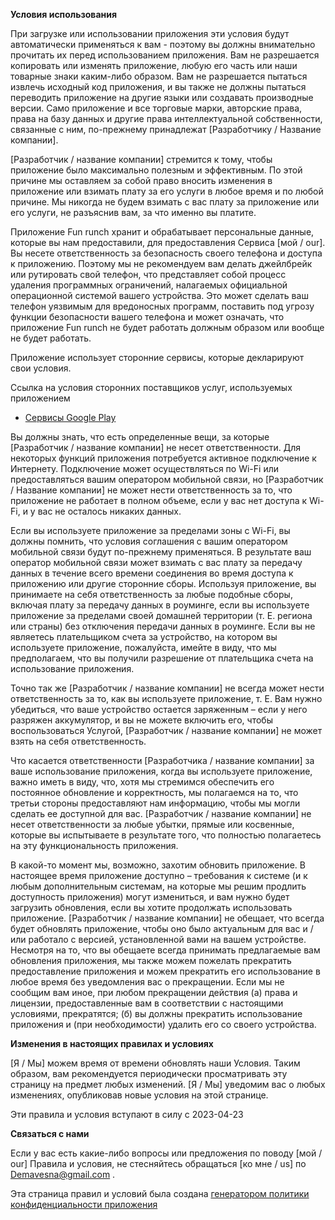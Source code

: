 **<ya-tr-span data-index="63-0" data-translated="true" data-source-lang="en" data-target-lang="ru" data-value="Terms &amp; Conditions" data-translation="Условия использования" data-ch="1" data-type="trSpan">Условия использования</ya-tr-span>**

<ya-tr-span data-index="64-0" data-translated="true" data-source-lang="en" data-target-lang="ru" data-value=" By downloading or using the app, these terms will automatically apply to you – you should make sure therefore that you read them carefully before using the app. " data-translation=" При загрузке или использовании приложения эти условия будут автоматически применяться к вам - поэтому вы должны внимательно прочитать их перед использованием приложения. " data-ch="0" data-type="trSpan">При загрузке или использовании приложения эти условия будут автоматически применяться к вам - поэтому вы должны внимательно прочитать их перед использованием приложения.</ya-tr-span> <ya-tr-span data-index="64-1" data-translated="true" data-source-lang="en" data-target-lang="ru" data-value="You’re not allowed to copy or modify the app, any part of the app, or our trademarks in any way. " data-translation="Вам не разрешается копировать или изменять приложение, любую его часть или наши товарные знаки каким-либо образом. " data-ch="0" data-type="trSpan" data-selected="false">Вам не разрешается копировать или изменять приложение, любую его часть или наши товарные знаки каким-либо образом.</ya-tr-span> <ya-tr-span data-index="64-2" data-translated="true" data-source-lang="en" data-target-lang="ru" data-value="You’re not allowed to attempt to extract the source code of the app, and you also shouldn’t try to translate the app into other languages or make derivative versions. " data-translation="Вам не разрешается пытаться извлечь исходный код приложения, и вы также не должны пытаться переводить приложение на другие языки или создавать производные версии. " data-ch="0" data-type="trSpan">Вам не разрешается пытаться извлечь исходный код приложения, и вы также не должны пытаться переводить приложение на другие языки или создавать производные версии.</ya-tr-span> <ya-tr-span data-index="64-3" data-translated="true" data-source-lang="en" data-target-lang="ru" data-value="The app itself, and all the trademarks, copyright, database rights, and other intellectual property rights related to it, still belong to [Developer/Company name]. " data-translation="Само приложение и все торговые марки, авторские права, права на базу данных и другие права интеллектуальной собственности, связанные с ним, по-прежнему принадлежат [Разработчику / Название компании]. " data-ch="0" data-type="trSpan" data-selected="false">Само приложение и все торговые марки, авторские права, права на базу данных и другие права интеллектуальной собственности, связанные с ним, по-прежнему принадлежат [Разработчику / Название компании].</ya-tr-span>

<ya-tr-span data-index="65-0" data-translated="true" data-source-lang="en" data-target-lang="ru" data-value=" [Developer/Company name] is committed to ensuring that the app is as useful and efficient as possible. " data-translation=" [Разработчик / название компании] стремится к тому, чтобы приложение было максимально полезным и эффективным. " data-ch="0" data-type="trSpan">[Разработчик / название компании] стремится к тому, чтобы приложение было максимально полезным и эффективным.</ya-tr-span> <ya-tr-span data-index="65-1" data-translated="true" data-source-lang="en" data-target-lang="ru" data-value="For that reason, we reserve the right to make changes to the app or to charge for its services, at any time and for any reason. " data-translation="По этой причине мы оставляем за собой право вносить изменения в приложение или взимать плату за его услуги в любое время и по любой причине. " data-ch="0" data-type="trSpan">По этой причине мы оставляем за собой право вносить изменения в приложение или взимать плату за его услуги в любое время и по любой причине.</ya-tr-span> <ya-tr-span data-index="65-2" data-translated="true" data-source-lang="en" data-target-lang="ru" data-value="We will never charge you for the app or its services without making it very clear to you exactly what you’re paying for. " data-translation="Мы никогда не будем взимать с вас плату за приложение или его услуги, не разъяснив вам, за что именно вы платите. " data-ch="0" data-type="trSpan" data-selected="false">Мы никогда не будем взимать с вас плату за приложение или его услуги, не разъяснив вам, за что именно вы платите.</ya-tr-span>

<ya-tr-span data-index="66-0" data-translated="true" data-source-lang="en" data-target-lang="ru" data-value=" The Fun runch app stores and processes personal data that you have provided to us, to provide [my/our] Service. " data-translation=" Приложение Fun runch хранит и обрабатывает персональные данные, которые вы нам предоставили, для предоставления Сервиса [мой / our]. " data-ch="0" data-type="trSpan" data-selected="false">Приложение Fun runch хранит и обрабатывает персональные данные, которые вы нам предоставили, для предоставления Сервиса [мой / our].</ya-tr-span> <ya-tr-span data-index="66-1" data-translated="true" data-source-lang="en" data-target-lang="ru" data-value="It’s your responsibility to keep your phone and access to the app secure. " data-translation="Вы несете ответственность за безопасность своего телефона и доступа к приложению. " data-ch="0" data-type="trSpan">Вы несете ответственность за безопасность своего телефона и доступа к приложению.</ya-tr-span> <ya-tr-span data-index="66-2" data-translated="true" data-source-lang="en" data-target-lang="ru" data-value="We therefore recommend that you do not jailbreak or root your phone, which is the process of removing software restrictions and limitations imposed by the official operating system of your device. " data-translation="Поэтому мы не рекомендуем вам делать джейлбрейк или рутировать свой телефон, что представляет собой процесс удаления программных ограничений, налагаемых официальной операционной системой вашего устройства. " data-ch="0" data-type="trSpan">Поэтому мы не рекомендуем вам делать джейлбрейк или рутировать свой телефон, что представляет собой процесс удаления программных ограничений, налагаемых официальной операционной системой вашего устройства.</ya-tr-span> <ya-tr-span data-index="66-3" data-translated="true" data-source-lang="en" data-target-lang="ru" data-value="It could make your phone vulnerable to malware/viruses/malicious programs, compromise your phone’s security features and it could mean that the Fun runch app won’t work properly or at all. " data-translation="Это может сделать ваш телефон уязвимым для вредоносных программ, поставить под угрозу функции безопасности вашего телефона и может означать, что приложение Fun runch не будет работать должным образом или вообще не будет работать. " data-ch="0" data-type="trSpan" data-selected="false">Это может сделать ваш телефон уязвимым для вредоносных программ, поставить под угрозу функции безопасности вашего телефона и может означать, что приложение Fun runch не будет работать должным образом или вообще не будет работать.</ya-tr-span>

<ya-tr-span data-index="67-0" data-translated="true" data-source-lang="en" data-target-lang="ru" data-value=" The app does use third-party services that declare their Terms and Conditions. " data-translation=" Приложение использует сторонние сервисы, которые декларируют свои условия. " data-ch="0" data-type="trSpan">Приложение использует сторонние сервисы, которые декларируют свои условия.</ya-tr-span>

<ya-tr-span data-index="68-0" data-translated="true" data-source-lang="en" data-target-lang="ru" data-value=" Link to Terms and Conditions of third-party service providers used by the app " data-translation=" Ссылка на условия сторонних поставщиков услуг, используемых приложением " data-ch="0" data-type="trSpan">Ссылка на условия сторонних поставщиков услуг, используемых приложением</ya-tr-span>

*   [Сервисы Google Play](https://policies.google.com/terms)

<ya-tr-span data-index="70-0" data-translated="true" data-source-lang="en" data-target-lang="ru" data-value=" You should be aware that there are certain things that [Developer/Company name] will not take responsibility for. " data-translation=" Вы должны знать, что есть определенные вещи, за которые [Разработчик / название компании] не несет ответственности. " data-ch="0" data-type="trSpan" data-selected="false">Вы должны знать, что есть определенные вещи, за которые [Разработчик / название компании] не несет ответственности.</ya-tr-span> <ya-tr-span data-index="70-1" data-translated="true" data-source-lang="en" data-target-lang="ru" data-value="Certain functions of the app will require the app to have an active internet connection. " data-translation="Для некоторых функций приложения потребуется активное подключение к Интернету. " data-ch="0" data-type="trSpan">Для некоторых функций приложения потребуется активное подключение к Интернету.</ya-tr-span> <ya-tr-span data-index="70-2" data-translated="true" data-source-lang="en" data-target-lang="ru" data-value="The connection can be Wi-Fi or provided by your mobile network provider, but [Developer/Company name] cannot take responsibility for the app not working at full functionality if you don’t have access to Wi-Fi, and you don’t have any of your data allowance left. " data-translation="Подключение может осуществляться по Wi-Fi или предоставляться вашим оператором мобильной связи, но [Разработчик / Название компании] не может нести ответственность за то, что приложение не работает в полном объеме, если у вас нет доступа к Wi-Fi, и у вас не осталось никаких данных. " data-ch="0" data-type="trSpan">Подключение может осуществляться по Wi-Fi или предоставляться вашим оператором мобильной связи, но [Разработчик / Название компании] не может нести ответственность за то, что приложение не работает в полном объеме, если у вас нет доступа к Wi-Fi, и у вас не осталось никаких данных.</ya-tr-span>

<ya-tr-span data-index="71-0" data-translated="true" data-source-lang="en" data-target-lang="ru" data-value=" If you’re using the app outside of an area with Wi-Fi, you should remember that the terms of the agreement with your mobile network provider will still apply. " data-translation=" Если вы используете приложение за пределами зоны с Wi-Fi, вы должны помнить, что условия соглашения с вашим оператором мобильной связи будут по-прежнему применяться. " data-ch="0" data-type="trSpan">Если вы используете приложение за пределами зоны с Wi-Fi, вы должны помнить, что условия соглашения с вашим оператором мобильной связи будут по-прежнему применяться.</ya-tr-span> <ya-tr-span data-index="71-1" data-translated="true" data-source-lang="en" data-target-lang="ru" data-value="As a result, you may be charged by your mobile provider for the cost of data for the duration of the connection while accessing the app, or other third-party charges. " data-translation="В результате ваш оператор мобильной связи может взимать с вас плату за передачу данных в течение всего времени соединения во время доступа к приложению или другие сторонние сборы. " data-ch="0" data-type="trSpan">В результате ваш оператор мобильной связи может взимать с вас плату за передачу данных в течение всего времени соединения во время доступа к приложению или другие сторонние сборы.</ya-tr-span> <ya-tr-span data-index="71-2" data-translated="true" data-source-lang="en" data-target-lang="ru" data-value="In using the app, you’re accepting responsibility for any such charges, including roaming data charges if you use the app outside of your home territory (i.e. region or country) without turning off data roaming. " data-translation="Используя приложение, вы принимаете на себя ответственность за любые подобные сборы, включая плату за передачу данных в роуминге, если вы используете приложение за пределами своей домашней территории (т. Е. региона или страны) без отключения передачи данных в роуминге. " data-ch="0" data-type="trSpan">Используя приложение, вы принимаете на себя ответственность за любые подобные сборы, включая плату за передачу данных в роуминге, если вы используете приложение за пределами своей домашней территории (т. Е. региона или страны) без отключения передачи данных в роуминге.</ya-tr-span> <ya-tr-span data-index="71-3" data-translated="true" data-source-lang="en" data-target-lang="ru" data-value="If you are not the bill payer for the device on which you’re using the app, please be aware that we assume that you have received permission from the bill payer for using the app. " data-translation="Если вы не являетесь плательщиком счета за устройство, на котором вы используете приложение, пожалуйста, имейте в виду, что мы предполагаем, что вы получили разрешение от плательщика счета на использование приложения. " data-ch="0" data-type="trSpan">Если вы не являетесь плательщиком счета за устройство, на котором вы используете приложение, пожалуйста, имейте в виду, что мы предполагаем, что вы получили разрешение от плательщика счета на использование приложения.</ya-tr-span>

<ya-tr-span data-index="72-0" data-translated="true" data-source-lang="en" data-target-lang="ru" data-value=" Along the same lines, [Developer/Company name] cannot always take responsibility for the way you use the app i.e. You need to make sure that your device stays charged – if it runs out of battery and you can’t turn it on to avail the Service, [Developer/Company name] cannot accept responsibility. " data-translation=" Точно так же [Разработчик / название компании] не всегда может нести ответственность за то, как вы используете приложение, т. Е. Вам нужно убедиться, что ваше устройство остается заряженным – если у него разряжен аккумулятор, и вы не можете включить его, чтобы воспользоваться Услугой, [Разработчик / название компании] не может взять на себя ответственность. " data-ch="0" data-type="trSpan">Точно так же [Разработчик / название компании] не всегда может нести ответственность за то, как вы используете приложение, т. Е. Вам нужно убедиться, что ваше устройство остается заряженным – если у него разряжен аккумулятор, и вы не можете включить его, чтобы воспользоваться Услугой, [Разработчик / название компании] не может взять на себя ответственность.</ya-tr-span>

<ya-tr-span data-index="73-0" data-translated="true" data-source-lang="en" data-target-lang="ru" data-value=" With respect to [Developer/Company name]’s responsibility for your use of the app, when you’re using the app, it’s important to bear in mind that although we endeavor to ensure that it is updated and correct at all times, we do rely on third parties to provide information to us so that we can make it available to you. " data-translation=" Что касается ответственности [Разработчика / название компании] за ваше использование приложения, когда вы используете приложение, важно иметь в виду, что, хотя мы стремимся обеспечить его постоянное обновление и корректность, мы полагаемся на то, что третьи стороны предоставляют нам информацию, чтобы мы могли сделать ее доступной для вас. " data-ch="0" data-type="trSpan" data-selected="false">Что касается ответственности [Разработчика / название компании] за ваше использование приложения, когда вы используете приложение, важно иметь в виду, что, хотя мы стремимся обеспечить его постоянное обновление и корректность, мы полагаемся на то, что третьи стороны предоставляют нам информацию, чтобы мы могли сделать ее доступной для вас.</ya-tr-span> <ya-tr-span data-index="73-1" data-translated="true" data-source-lang="en" data-target-lang="ru" data-value="[Developer/Company name] accepts no liability for any loss, direct or indirect, you experience as a result of relying wholly on this functionality of the app. " data-translation="[Разработчик / название компании] не несет ответственности за любые убытки, прямые или косвенные, которые вы испытываете в результате того, что полностью полагаетесь на эту функциональность приложения. " data-ch="0" data-type="trSpan">[Разработчик / название компании] не несет ответственности за любые убытки, прямые или косвенные, которые вы испытываете в результате того, что полностью полагаетесь на эту функциональность приложения.</ya-tr-span>

<ya-tr-span data-index="74-0" data-translated="true" data-source-lang="en" data-target-lang="ru" data-value=" At some point, we may wish to update the app. " data-translation=" В какой-то момент мы, возможно, захотим обновить приложение. " data-ch="0" data-type="trSpan">В какой-то момент мы, возможно, захотим обновить приложение.</ya-tr-span> <ya-tr-span data-index="74-1" data-translated="true" data-source-lang="en" data-target-lang="ru" data-value="The app is currently available on – the requirements for the system(and for any additional systems we decide to extend the availability of the app to) may change, and you’ll need to download the updates if you want to keep using the app. " data-translation="В настоящее время приложение доступно – требования к системе (и к любым дополнительным системам, на которые мы решим продлить доступность приложения) могут измениться, и вам нужно будет загрузить обновления, если вы хотите продолжать использовать приложение. " data-ch="0" data-type="trSpan">В настоящее время приложение доступно – требования к системе (и к любым дополнительным системам, на которые мы решим продлить доступность приложения) могут измениться, и вам нужно будет загрузить обновления, если вы хотите продолжать использовать приложение.</ya-tr-span> <ya-tr-span data-index="74-2" data-translated="true" data-source-lang="en" data-target-lang="ru" data-value="[Developer/Company name] does not promise that it will always update the app so that it is relevant to you and/or works with the version that you have installed on your device. " data-translation="[Разработчик / название компании] не обещает, что всегда будет обновлять приложение, чтобы оно было актуальным для вас и / или работало с версией, установленной вами на вашем устройстве. " data-ch="0" data-type="trSpan">[Разработчик / название компании] не обещает, что всегда будет обновлять приложение, чтобы оно было актуальным для вас и / или работало с версией, установленной вами на вашем устройстве.</ya-tr-span> <ya-tr-span data-index="74-3" data-translated="true" data-source-lang="en" data-target-lang="ru" data-value="However, you promise to always accept updates to the application when offered to you, We may also wish to stop providing the app, and may terminate use of it at any time without giving notice of termination to you. " data-translation="Несмотря на то, что вы обещаете всегда принимать предлагаемые вам обновления приложения, мы также можем пожелать прекратить предоставление приложения и можем прекратить его использование в любое время без уведомления вас о прекращении. " data-ch="0" data-type="trSpan">Несмотря на то, что вы обещаете всегда принимать предлагаемые вам обновления приложения, мы также можем пожелать прекратить предоставление приложения и можем прекратить его использование в любое время без уведомления вас о прекращении.</ya-tr-span> <ya-tr-span data-index="74-4" data-translated="true" data-source-lang="en" data-target-lang="ru" data-value="Unless we tell you otherwise, upon any termination, (a) the rights and licenses granted to you in these terms will end; (b) you must stop using the app, and (if needed) delete it from your device. " data-translation="Если мы не сообщим вам иное, при любом прекращении действия (а) права и лицензии, предоставленные вам в соответствии с настоящими условиями, прекратятся; (б) вы должны прекратить использование приложения и (при необходимости) удалить его со своего устройства. " data-ch="0" data-type="trSpan" data-selected="false">Если мы не сообщим вам иное, при любом прекращении действия (а) права и лицензии, предоставленные вам в соответствии с настоящими условиями, прекратятся; (б) вы должны прекратить использование приложения и (при необходимости) удалить его со своего устройства.</ya-tr-span>

**<ya-tr-span data-index="75-0" data-translated="true" data-source-lang="en" data-target-lang="ru" data-value="Changes to This Terms and Conditions" data-translation="Изменения в настоящих правилах и условиях" data-ch="0" data-type="trSpan">Изменения в настоящих правилах и условиях</ya-tr-span>**

<ya-tr-span data-index="76-0" data-translated="true" data-source-lang="en" data-target-lang="ru" data-value=" [I/We] may update our Terms and Conditions from time to time. " data-translation=" [Я / Мы] можем время от времени обновлять наши Условия. " data-ch="0" data-type="trSpan">[Я / Мы] можем время от времени обновлять наши Условия.</ya-tr-span> <ya-tr-span data-index="76-1" data-translated="true" data-source-lang="en" data-target-lang="ru" data-value="Thus, you are advised to review this page periodically for any changes. " data-translation="Таким образом, вам рекомендуется периодически просматривать эту страницу на предмет любых изменений. " data-ch="0" data-type="trSpan">Таким образом, вам рекомендуется периодически просматривать эту страницу на предмет любых изменений.</ya-tr-span> <ya-tr-span data-index="76-2" data-translated="true" data-source-lang="en" data-target-lang="ru" data-value="[I/We] will notify you of any changes by posting the new Terms and Conditions on this page. " data-translation="[Я / Мы] уведомим вас о любых изменениях, опубликовав новые условия на этой странице. " data-ch="0" data-type="trSpan">[Я / Мы] уведомим вас о любых изменениях, опубликовав новые условия на этой странице.</ya-tr-span>

<ya-tr-span data-index="77-0" data-translated="true" data-source-lang="en" data-target-lang="ru" data-value=" These terms and conditions are effective as of 2023-04-23 " data-translation=" Эти правила и условия вступают в силу с 2023-04-23 " data-ch="0" data-type="trSpan">Эти правила и условия вступают в силу с 2023-04-23</ya-tr-span>

**<ya-tr-span data-index="78-0" data-translated="true" data-source-lang="en" data-target-lang="ru" data-value="Contact Us" data-translation="Связаться с нами" data-ch="1" data-type="trSpan">Связаться с нами</ya-tr-span>**

<ya-tr-span data-index="79-0" data-translated="true" data-source-lang="en" data-target-lang="ru" data-value=" If you have any questions or suggestions about [my/our] " data-translation=" Если у вас есть какие-либо вопросы или предложения по поводу [мой / our] " data-ch="0" data-type="trSpan">Если у вас есть какие-либо вопросы или предложения по поводу [мой / our]</ya-tr-span> <ya-tr-span data-index="79-1" data-translated="true" data-source-lang="en" data-target-lang="ru" data-value="Terms and Conditions, do not hesitate to contact [me/us] at Demavesna@gmail.com. " data-translation="Правила и условия, не стесняйтесь обращаться [ко мне / us] по Demavesna@gmail.com . " data-ch="0" data-type="trSpan" data-selected="false">Правила и условия, не стесняйтесь обращаться [ко мне / us] по Demavesna@gmail.com .</ya-tr-span>

<ya-tr-span data-index="80-0" data-translated="true" data-source-lang="en" data-target-lang="ru" data-value="This Terms and Conditions page was generated by " data-translation="Эта страница правил и условий была создана " data-ch="0" data-type="trSpan" data-selected="false">Эта страница правил и условий была создана</ya-tr-span> [<ya-tr-span data-index="80-0" data-translated="true" data-source-lang="en" data-target-lang="ru" data-value="App Privacy Policy Generator" data-translation="генератором политики конфиденциальности приложения" data-ch="0" data-type="trSpan" data-selected="false">генератором политики конфиденциальности приложения</ya-tr-span>](https://app-privacy-policy-generator.nisrulz.com/)

